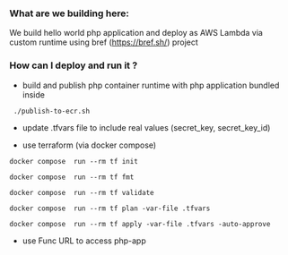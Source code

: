 ### What are we building here:
We build hello world php application and deploy as AWS Lambda via custom runtime using bref (https://bref.sh/) project 

### How can I deploy and run it ?

 - build and publish php container runtime with php application bundled inside
 
 ```
  ./publish-to-ecr.sh

 ```

 - update .tfvars file to include real values (secret_key, secret_key_id)
 
- use terraform (via docker compose)

```
docker compose  run --rm tf init

docker compose  run --rm tf fmt

docker compose  run --rm tf validate

docker compose  run --rm tf plan -var-file .tfvars 

docker compose  run --rm tf apply -var-file .tfvars -auto-approve 
```
 - use Func URL to access php-app



